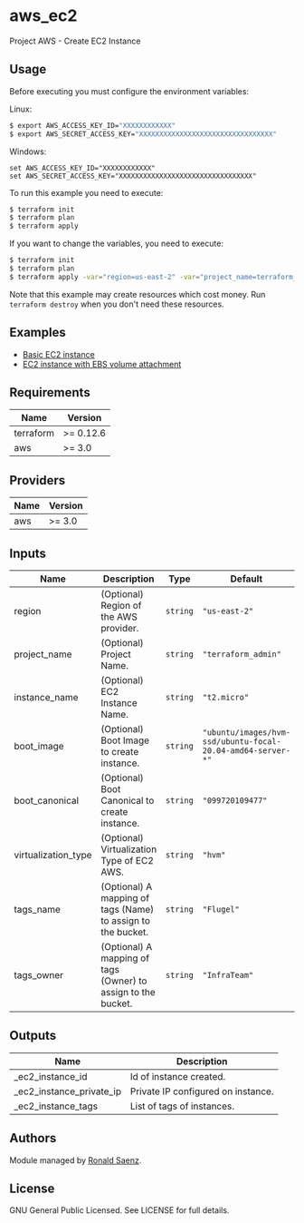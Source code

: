 # aws_ec2
Project AWS - Create EC2 Instance

## Usage

Before executing you must configure the environment variables:

Linux:
```bash
$ export AWS_ACCESS_KEY_ID="XXXXXXXXXXXX"
$ export AWS_SECRET_ACCESS_KEY="XXXXXXXXXXXXXXXXXXXXXXXXXXXXXXXXX"
```

Windows:
```
set AWS_ACCESS_KEY_ID="XXXXXXXXXXXX"
set AWS_SECRET_ACCESS_KEY="XXXXXXXXXXXXXXXXXXXXXXXXXXXXXXXXX"
```

To run this example you need to execute:

```bash
$ terraform init
$ terraform plan
$ terraform apply 
```

If you want to change the variables, you need to execute:

```bash
$ terraform init
$ terraform plan
$ terraform apply -var="region=us-east-2" -var="project_name=terraform_admin" -var="instance_name=t2.micro" -var="boot_image=ubuntu/images/hvm-ssd/ubuntu-focal-20.04-amd64-server-*" -var="boot_canonical=099720109477" -var="tags_name=Flugel" -var="tags_owner=InfraTeam"
```

Note that this example may create resources which cost money. Run `terraform destroy` when you don't need these resources.

## Examples

* [Basic EC2 instance](https://github.com/terraform-aws-modules/terraform-aws-ec2-instance/tree/master/examples/basic)
* [EC2 instance with EBS volume attachment](https://github.com/terraform-aws-modules/terraform-aws-ec2-instance/tree/master/examples/volume-attachment)

<!-- BEGINNING OF PRE-COMMIT-TERRAFORM DOCS HOOK -->
## Requirements

| Name | Version |
|------|---------|
| terraform | >= 0.12.6 |
| aws | >= 3.0 |

## Providers

| Name | Version |
|------|---------|
| aws | >= 3.0 |

## Inputs

| Name | Description | Type | Default | Required |
|------|-------------|------|---------|:--------:|
| region | (Optional) Region of the AWS provider. | `string` | `"us-east-2"` | no |
| project_name | (Optional) Project Name. | `string` | `"terraform_admin"` | no |
| instance_name | (Optional) EC2 Instance Name. | `string` | `"t2.micro"` | no |
| boot_image | (Optional) Boot Image to create instance. | `string` | `"ubuntu/images/hvm-ssd/ubuntu-focal-20.04-amd64-server-*"` | no |
| boot_canonical | (Optional) Boot Canonical to create instance. | `string` | `"099720109477"` | no |
| virtualization_type | (Optional) Virtualization Type of EC2 AWS. | `string` | `"hvm"` | no |
| tags_name | (Optional) A mapping of tags (Name) to assign to the bucket. | `string` | `"Flugel"` | no |
| tags_owner | (Optional) A mapping of tags (Owner) to assign to the bucket. | `string` | `"InfraTeam"` | no |

## Outputs

| Name | Description |
|------|-------------|
| _ec2\_instance\_id | Id of instance created. |
| _ec2\_instance\_private_ip | Private IP configured on instance. |
| _ec2\_instance\_tags | List of tags of instances. |
<!-- END OF PRE-COMMIT-TERRAFORM DOCS HOOK -->

## Authors

Module managed by [Ronald Saenz](https://github.com/ronaldsaenz88).

## License

GNU General Public Licensed. See LICENSE for full details.